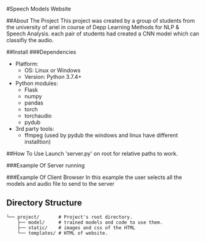 #Speech Models Website

##About The Project
This project was created by a group of students from the university of ariel in course of Depp Learning Methods for NLP & Speech Analysis.
each pair of students had created a CNN model which can classifiy the audio.

##Install
###Dependencies
- Platform:
  - OS: Linux or Windows
  - Version: Python 3.7.4+
- Python modules:
  - Flask
  - numpy
  - pandas
  - torch
  - torchaudio
  - pydub
- 3rd party tools:
  - ffmpeg (used by pydub the windows and linux have different installtion)

##How To Use
Launch 'server.py' on root for relative paths to work.

###Example Of Server running

###Example Of Client Browser
In this example the user selects all the models and audio file to send to the server

## Directory Structure
```
└── project/       # Project's root directory.
    ├── model/     # trained models and code to use them.
    ├── static/    # images and css of the HTML
    └── templates/ # HTML of website.
```

